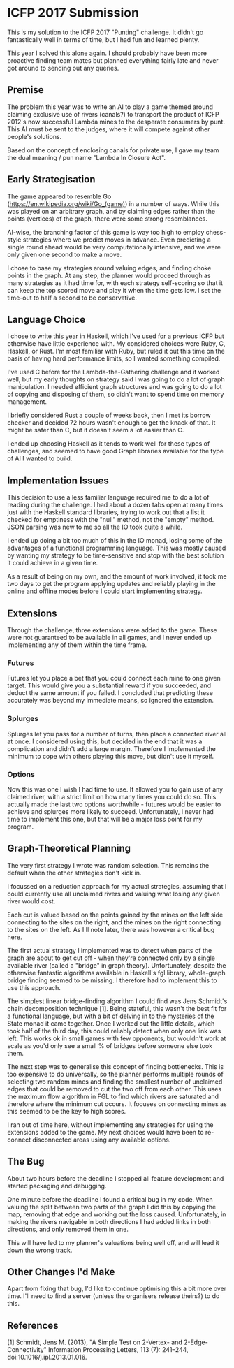 # ICFP 2017 Submission

This is my solution to the ICFP 2017 "Punting" challenge. It didn't go
fantastically well in terms of time, but I had fun and learned plenty.

This year I solved this alone again. I should probably have been more
proactive finding team mates but planned everything fairly late and
never got around to sending out any queries.

## Premise

The problem this year was to write an AI to
play a game themed around claiming exclusive use of rivers (canals?) to
transport the product of ICFP 2012's now successful Lambda mines to the
desperate consumers by punt. This AI must be sent to the judges, where it
will compete against other people's solutions.

Based on the concept of enclosing canals for private use, I gave my team
the dual meaning / pun name "Lambda In Closure Act".

## Early Strategisation

The game appeared to resemble Go (https://en.wikipedia.org/wiki/Go_(game))
in a number of ways. While this was played on an arbitrary graph, and by
claiming edges rather than the points (vertices) of the graph, there were
some strong resemblances.

AI-wise, the branching factor of this game is way too high to employ
chess-style strategies where we predict moves in advance. Even predicting a
single round ahead would be very computationally intensive, and we were only
given one second to make a move.

I chose to base my strategies around valuing edges, and finding choke points
in the graph. At any step, the planner would proceed through as many strategies
as it had time for, with each strategy self-scoring so that it can keep the
top scored move and play it when the time gets low. I set the time-out to half
a second to be conservative.

## Language Choice

I chose to write this year in Haskell, which I've used for a previous ICFP
but otherwise have little experience with. My considered choices were Ruby,
C, Haskell, or Rust. I'm most familiar with Ruby, but ruled it out this time
on the basis of having hard performance limits, so I wanted something compiled.

I've used C before for the Lambda-the-Gathering challenge and it worked well,
but my early thoughts on strategy said I was going to do a lot of graph
manipulation. I needed efficient graph structures and was going to do a lot
of copying and disposing of them, so didn't want to spend time on memory
management.

I briefly considered Rust a couple of weeks back, then I met its borrow
checker and decided 72 hours wasn't enough to get the knack of that. It might
be safer than C, but it doesn't seem a lot easier than C.

I ended up choosing Haskell as it tends to work well for these types of
challenges, and seemed to have good Graph libraries available for the type of
AI I wanted to build.

## Implementation Issues

This decision to use a less familiar language required me to do a lot of
reading during the challenge. I had about a dozen tabs open at many times just
with the Haskell standard libraries, trying to work out that a list it checked
for emptiness with the "null" method, not the "empty" method. JSON parsing was
new to me so all the IO took quite a while.

I ended up doing a bit too much of this in the IO monad, losing some of the
advantages of a functional programming language. This was mostly caused by
wanting my strategy to be time-sensitive and stop with the best solution it
could achieve in a given time.

As a result of being on my own, and the amount of work involved, it took me
two days to get the program applying updates and reliably playing in the
online and offline modes before I could start implementing strategy.

## Extensions

Through the challenge, three extensions were added to the game. These were
not guaranteed to be available in all games, and I never ended up implementing
any of them within the time frame.

### Futures

Futures let you place a bet that you could connect each mine to one given
target. This would give you a substantial reward if you succeeded, and deduct
the same amount if you failed. I concluded that predicting these accurately
was beyond my immediate means, so ignored the extension.

### Splurges

Splurges let you pass for a number of turns, then place a connected river all
at once. I considered using this, but decided in the end that it was a
complication and didn't add a large margin. Therefore I implemented the minimum
to cope with others playing this move, but didn't use it myself.

### Options

Now this was one I wish I had time to use. It allowed you to gain use of
any claimed river, with a strict limit on how many times you could do so.
This actually made the last two options worthwhile - futures would be easier
to achieve and splurges more likely to succeed. Unfortunately, I never had
time to implement this one, but that will be a major loss point for my
program.

## Graph-Theoretical Planning

The very first strategy I wrote was random selection. This remains the default
when the other strategies don't kick in.

I focussed on a reduction approach for my actual strategies, assuming that I
could currently use all unclaimed rivers and valuing what losing any given
river would cost.

Each cut is valued based on the points gained by the mines on the left side
connecting to the sites on the right, and the mines on the right connecting
to the sites on the left. As I'll note later, there was however a critical
bug here.

The first actual strategy I implemented was to detect when parts of the graph
are about to get cut off - when they're connected only by a single available
river (called a "bridge" in graph theory). Unfortunately, despite the otherwise
fantastic algorithms available in Haskell's fgl library, whole-graph bridge
finding seemed to be missing. I therefore had to implement this to use this
approach.

The simplest linear bridge-finding algorithm I could find was
Jens Schmidt's chain decomposition technique [1]. Being stateful, this wasn't
the best fit for a functional language, but with a bit of delving in to the
mysteries of the State monad it came together. Once I worked out the little
details, which took half of the third day, this could reliably detect when
only one link was left. This works ok in small games with few opponents,
but wouldn't work at scale as you'd only see a small % of bridges before
someone else took them.

The next step was to generalise this concept of finding bottlenecks. This is
too expensive to do universally, so the planner performs multiple rounds of
selecting two random mines and finding the smallest number of unclaimed
edges that could be removed to cut the two off from each other. This uses
the maximum flow algorithm in FGL to find which rivers are saturated and
therefore where the minimum cut occurs. It focuses on connecting mines as
this seemed to be the key to high scores.

I ran out of time here, without implementing any strategies for using the
extensions added to the game. My next choices would have been to re-connect
disconnected areas using any available options.

## The Bug

About two hours before the deadline I stopped all feature development and
started packaging and debugging.

One minute before the deadline I found a critical bug in my code. When valuing
the split between two parts of the graph I did this by copying the map, removing
that edge and working out the loss caused. Unfortunately, in making the rivers
navigable in both directions I had added links in both directions, and only
removed them in one.

This will have led to my planner's valuations being well off, and will lead
it down the wrong track.

## Other Changes I'd Make

Apart from fixing that bug, I'd like to continue optimising this a bit more
over time. I'll need to find a server (unless the organisers release theirs?)
to do this.

## References

[1] Schmidt, Jens M. (2013), "A Simple Test on 2-Vertex- and 2-Edge-Connectivity"
    Information Processing Letters, 113 (7): 241–244, doi:10.1016/j.ipl.2013.01.016.
